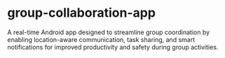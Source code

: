 # group-collaboration-app
A real-time Android app designed to streamline group coordination by enabling location-aware communication, task sharing, and smart notifications for improved productivity and safety during group activities.
